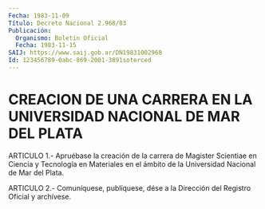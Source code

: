```yaml
---
Fecha: 1983-11-09
Título: Decreto Nacional 2.968/83
Publicación:
  Organismo: Boletín Oficial
  Fecha: 1983-11-15
SAIJ: https://www.saij.gob.ar/DN19831002968
Id: 123456789-0abc-869-2001-3891soterced
---
```

# CREACION DE UNA CARRERA EN LA UNIVERSIDAD NACIONAL DE MAR DEL PLATA

<a id="1"></a>
ARTICULO  1.-  Apruébase la creación de la carrera de Magister Scientiae en Ciencia  y Tecnología en Materiales en el ámbito de la Universidad Nacional de Mar del Plata.

<a id="2"></a>
ARTICULO  2.- Comuníquese, publíquese, dése a la Dirección del Registro Oficial y archívese.